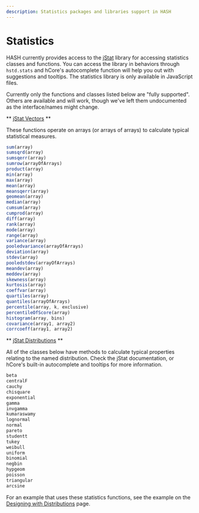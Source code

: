 ```yaml
---
description: Statistics packages and libraries support in HASH
---
```


# Statistics

HASH currently provides access to the [jStat](http://jstat.github.io/distributions.html) library for accessing statistics classes and functions. You can access the library in behaviors through `hstd.stats` and hCore's autocomplete function will help you out with suggestions and tooltips. The statistics library is only available in JavaScript files.

Currently only the functions and classes listed below are "fully supported". Others are available and will work, though we've left them undocumented as the interface/names might change.

** [jStat Vectors](http://jstat.github.io/vector.html) **

These functions operate on arrays \(or arrays of arrays\) to calculate typical statistical measures.

```javascript
sum(array)
sumsqrd(array)
sumsqerr(array)
sumrow(arrayOfArrays)
product(array)
min(array)
max(array)
mean(array)
meansqerr(array)
geomean(array)
median(array)
cumsum(array)
cumprod(array)
diff(array)
rank(array)
mode(array)
range(array)
variance(array)
pooledvariance(arrayOfArrays)
deviation(array)
stdev(array)
pooledstdev(arrayOfArrays)
meandev(array)
meddev(array)
skewness(array)
kurtosis(array)
coeffvar(array)
quartiles(array)
quantiles(arrayOfArrays)
percentile(array, k, exclusive)
percentileOfScore(array)
histogram(array, bins)
covariance(array1, array2)
corrcoeff(array1, array2)
```

** [jStat Distributions](http://jstat.github.io/distributions.html) **

All of the classes below have methods to calculate typical properties relating to the named distribution. Check the jStat documentation, or hCore's built-in autocomplete and tooltips for more information.

```javascript
beta
centralF
cauchy
chisquare
exponential
gamma
invgamma
kumaraswamy
lognormal
normal
pareto
studentt
tukey
weibull
uniform
binomial
negbin
hypgeom
poisson
triangular
arcsine
```

For an example that uses these statistics functions, see the example on the [Designing with Distributions](/docs/simulation/concepts/designing-with-distributions) page.


